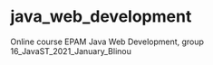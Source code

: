 # java_web_development
Online course EPAM Java Web Development, group 16_JavaST_2021_January_Blinou 
